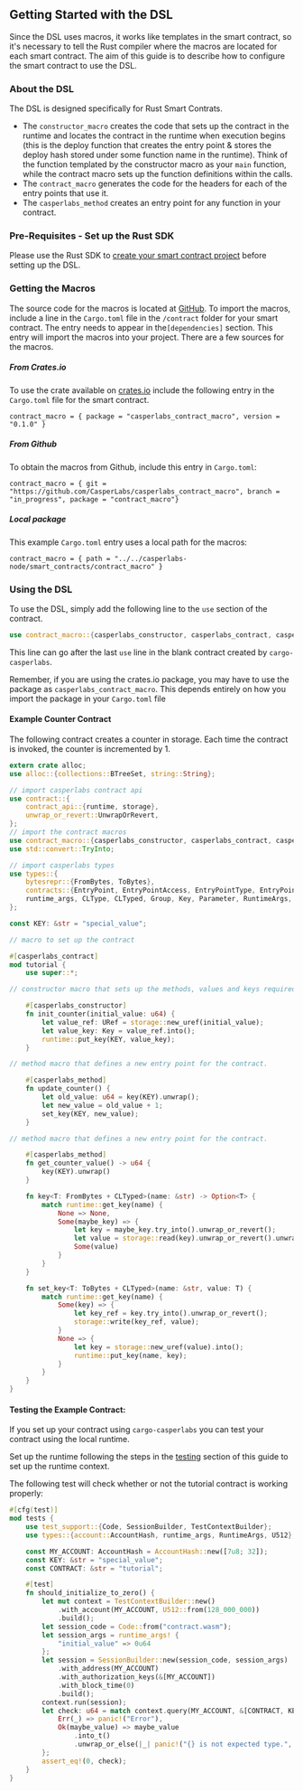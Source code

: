 ## Getting Started with the DSL

Since the DSL uses macros, it works like templates in the smart contract, so it's necessary 
to tell the Rust compiler where the macros are located for each smart contract.
The aim of this guide is to describe how to configure the smart contract to use the DSL.

### About the DSL

The DSL is designed specifically for Rust Smart Contrats.  

* The `constructor_macro` creates the code that sets up the contract in the runtime and locates the contract in the runtime when execution begins (this is the deploy function that creates the entry point & stores the deploy hash stored under some function name in the runtime).  Think of the function templated by the constructor macro as your ```main``` function, while the contract macro sets up the function definitions within the calls.
* The `contract_macro` generates the code for the headers for each of the entry points that use it.
* The `casperlabs_method` creates an entry point for any function in your contract.


### Pre-Requisites - Set up the Rust SDK
Please use the Rust SDK to [create your smart contract project](https://docs.casperlabs.io/en/latest/dapp-dev-guide/setup-of-rust-contract-sdk.html) before setting up the DSL.


### Getting the Macros
The source code for the macros is located at [GitHub](https://github.com/CasperLabs/casperlabs_contract_macro).
To import the macros, include a line in the `Cargo.toml` file in the `/contract` folder for your smart contract. 
The entry needs to appear in the`[dependencies]` section.  This entry will import the macros into your project. 
There are a few sources for the macros.

##### From Crates.io
To use the crate available on [crates.io](https://crates.io/crates/casperlabs_contract_macro) include the 
following entry in the `Cargo.toml` file for the smart contract.
```
contract_macro = { package = "casperlabs_contract_macro", version = "0.1.0" }
```

##### From Github
To obtain the macros from Github, include this entry in `Cargo.toml`:

```
contract_macro = { git = "https://github.com/CasperLabs/casperlabs_contract_macro", branch = "in_progress", package = "contract_macro"}

```
##### Local package
This example `Cargo.toml` entry uses a local path for the macros:
```
contract_macro = { path = "../../casperlabs-node/smart_contracts/contract_macro" }
```

### Using the DSL
To use the DSL, simply add the following line to the `use` section of the contract. 

```rust
use contract_macro::{casperlabs_constructor, casperlabs_contract, casperlabs_method};
```
This line can go after the last `use` line in the blank contract created by `cargo-casperlabs`.

Remember, if you are using the crates.io package, you may have to use the package as `casperlabs_contract_macro`. This depends entirely on how you import the package in your `Cargo.toml` file

#### Example Counter Contract

The following contract creates a counter in storage. Each time the contract is invoked, the counter is incremented by 1.

```rust
extern crate alloc;
use alloc::{collections::BTreeSet, string::String};

// import casperlabs contract api
use contract::{
	contract_api::{runtime, storage},
	unwrap_or_revert::UnwrapOrRevert,
};
// import the contract macros
use contract_macro::{casperlabs_constructor, casperlabs_contract, casperlabs_method};
use std::convert::TryInto;

// import casperlabs types
use types::{
	bytesrepr::{FromBytes, ToBytes},
	contracts::{EntryPoint, EntryPointAccess, EntryPointType, EntryPoints},
	runtime_args, CLType, CLTyped, Group, Key, Parameter, RuntimeArgs, URef,
};

const KEY: &str = "special_value";

// macro to set up the contract

#[casperlabs_contract]
mod tutorial {
	use super::*;

// constructor macro that sets up the methods, values and keys required for the contract.

	#[casperlabs_constructor]
	fn init_counter(initial_value: u64) {
    	let value_ref: URef = storage::new_uref(initial_value);
    	let value_key: Key = value_ref.into();
    	runtime::put_key(KEY, value_key);
	}

// method macro that defines a new entry point for the contract.

	#[casperlabs_method]
	fn update_counter() {
    	let old_value: u64 = key(KEY).unwrap();
    	let new_value = old_value + 1;
    	set_key(KEY, new_value);
	}

// method macro that defines a new entry point for the contract.

	#[casperlabs_method]
	fn get_counter_value() -> u64 {
    	key(KEY).unwrap()
	}

	fn key<T: FromBytes + CLTyped>(name: &str) -> Option<T> {
    	match runtime::get_key(name) {
        	None => None,
        	Some(maybe_key) => {
            	let key = maybe_key.try_into().unwrap_or_revert();
            	let value = storage::read(key).unwrap_or_revert().unwrap_or_revert();
            	Some(value)
        	}
    	}
	}

	fn set_key<T: ToBytes + CLTyped>(name: &str, value: T) {
    	match runtime::get_key(name) {
        	Some(key) => {
            	let key_ref = key.try_into().unwrap_or_revert();
            	storage::write(key_ref, value);
        	}
        	None => {
            	let key = storage::new_uref(value).into();
            	runtime::put_key(name, key);
        	}
    	}
	}
}
```


#### Testing the Example Contract:

If you set up your contract using `cargo-casperlabs` you can test your contract using the local runtime. 

Set up the runtime following the steps in the [testing](/./dapp-dev-guide/testing.md) section 
of this guide to set up the runtime context.

The following test will check whether or not the tutorial contract is working properly:
```rust
#[cfg(test)]
mod tests {
    use test_support::{Code, SessionBuilder, TestContextBuilder};
    use types::{account::AccountHash, runtime_args, RuntimeArgs, U512};

    const MY_ACCOUNT: AccountHash = AccountHash::new([7u8; 32]);
    const KEY: &str = "special_value";
    const CONTRACT: &str = "tutorial";

    #[test]
    fn should_initialize_to_zero() {
        let mut context = TestContextBuilder::new()
            .with_account(MY_ACCOUNT, U512::from(128_000_000))
            .build();
        let session_code = Code::from("contract.wasm");
        let session_args = runtime_args! {
            "initial_value" => 0u64
        };
        let session = SessionBuilder::new(session_code, session_args)
            .with_address(MY_ACCOUNT)
            .with_authorization_keys(&[MY_ACCOUNT])
            .with_block_time(0)
            .build();
        context.run(session);
        let check: u64 = match context.query(MY_ACCOUNT, &[CONTRACT, KEY]) {
            Err(_) => panic!("Error"),
            Ok(maybe_value) => maybe_value
                .into_t()
                .unwrap_or_else(|_| panic!("{} is not expected type.", KEY)),
        };
        assert_eq!(0, check);
    }
}
```

